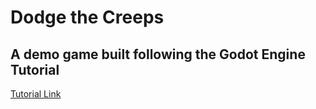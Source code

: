 # Dodge the Creeps
## A demo game built following the Godot Engine Tutorial
[Tutorial Link](http://docs.godotengine.org/en/3.0/getting_started/step_by_step/your_first_game.html)